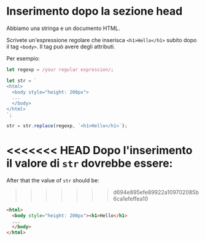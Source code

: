 # Inserimento dopo la sezione head

Abbiamo una stringa e un documento HTML.

Scrivete un'espressione regolare che inserisca `<h1>Hello</h1>` subito dopo il tag `<body>`. Il tag può avere degli attributi.

Per esempio:

```js
let regexp = /your regular expression/;

let str = `
<html>
  <body style="height: 200px">
  ...
  </body>
</html>
`;

str = str.replace(regexp, `<h1>Hello</h1>`);
```

<<<<<<< HEAD
Dopo l'inserimento il valore di `str` dovrebbe essere:
=======
After that the value of `str` should be:

>>>>>>> d694e895efe89922a109702085b6ca1efeffea10
```html
<html>
  <body style="height: 200px"><h1>Hello</h1>
  ...
  </body>
</html>
```

